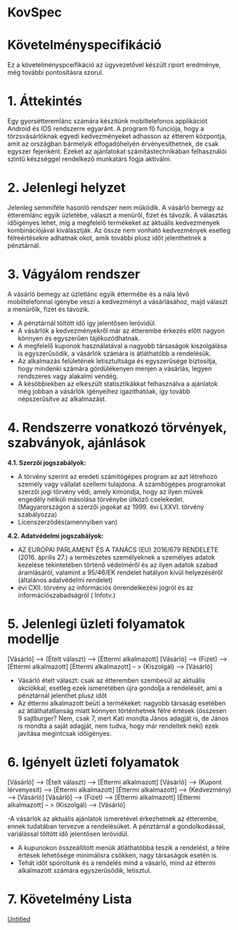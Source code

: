 # KovSpec

# Követelményspecifikáció

Ez a követelményspceifikáció az ügyvezetővel készült riport eredménye, még további pontosításra szorul.

# 1. Áttekintés

Egy gyorsétteremlánc számára készítünk mobiltelefonos applikációt Android és IOS rendszerre egyaránt. A program fő funciója, hogy a törzsvásárlóknak egyedi kedvezményeket adhasson az étterem központja, amit az országban bármelyik elfogadóhelyén érvényesíthetnek, de csak egyszer fejenként. Ezeket az ajánlatokat számítástechnikában felhasználói szintű készséggel rendelkező munkatárs fogja aktiválni.

# 2. Jelenlegi helyzet

Jelenleg semmiféle hasonló rendszer nem működik. A vásárló bemegy az étteremlánc egyik üzletébe, választ a menüről, fizet és távozik.
A választás időigényes lehet, míg a megfelelő termékeket az aktuális kedvezmények kombinációjával kiválasztják.
Az össze nem vonható kedvezmények esetleg félreértésekre adhatnak okot, amik további plusz időt jelenthetnek a pénztárnál.

# 3. Vágyálom rendszer

A vásárló bemegy az üzletlánc egyik éttermébe és a nála lévő mobiltelefonnal igénybe veszi a kedvezményt a vásárlásához, majd választ a menürőlk, fizet és távozik.
- A pénztárnál töltött idő így jelentősen lerövidül.
- A vásárlók a kedvezményekről már az étterembe érkezés előtt nagyon könnyen és egyszerűen tájékozódhatnak.
- A megfelelő kuponok használatával a nagyobb társaságok kiszolgálása is egyszerűsödik, a vásárlók számára is átláthatóbb a rendelésük. 
- Az alkalmazás felületének letisztultsága és egyszerűsége biztosítja, hogy mindenki számára gördülékenyen menjen a vásárlás, legyen rendszeres vagy alakalmi vendég. 
- A késöbbiekben az elkészült statisztikákkat felhasználva a ajánlatok még jobban a vásárlók igényeihez igazíthatóak,
 így tovább népszerűsítve az alkalmazást.

# 4. Rendszerre vonatkozó törvények, szabványok, ajánlások

**4.1. Szerzői jogszabályok:**

- A törvény szerint az eredeti számítógépes program az azt létrehozó személy vagy vállalat szellemi tulajdona. A számítógépes programokat szerzői jogi törvény védi, amely kimondja, hogy az ilyen művek engedély nélküli másolása törvénybe ütköző cselekedet. (Magyarországon a szerzői jogokat az 1999. évi LXXVI. törvény szabályozza)
- Licenszerződés(amennyiben van)

**4.2. Adatvédelmi jogszabályok:**

- AZ EURÓPAI PARLAMENT ÉS A TANÁCS (EU) 2016/679 RENDELETE (2016. április 27.) a természetes személyeknek a személyes adatok kezelése tekintetében történő védelméről és az ilyen adatok szabad áramlásáról, valamint a 95/46/EK rendelet hatályon kívül helyezéséről (általános adatvédelmi rendelet)
- évi CXII. törvény az információs önrendelkezési jogról és az információszabadságról ( Infotv.)

# 5. Jelenlegi üzleti folyamatok modellje

[Vásárló] –> (Ételt választ) –> [Éttermi alkalmazott] [Vásárló] –> (Fizet) –> [Éttermi alkalmazott] [Éttermi alkalmazott] – > (Kiszolgál) –> [Vásárló]

- Vásárló ételt választ: csak az étteremben szembesül az aktuális akciókkal, esetleg ezek ismeretében újra gondolja a rendelését, ami a pénztárnál jelenthet plusz időt
- Az éttermi alkalmazott beüti a termékeket: nagyobb társaság esetében az átláthatatlanság miatt könnyen történhetnek félre értések (összesen 9 sajtburger? Nem, csak 7, mert Kati mondta János adagját is, de János is mondta a saját adagját, nem tudva, hogy már rendeltek neki) ezek javítása megintcsak időigényes.

# 6. Igényelt üzleti folyamatok

[Vásárló] –> (Ételt választ) –> [Éttermi alkalmazott] [Vásárló] –> (Kupont lérvenyesít) –> [Éttermi alkalmazott] [Éttermi alkalmazott] –> (Kedvezmény) –> [Vásárló] [Vásárló] –> (Fizet) –> [Éttermi alkalmazott] [Éttermi alkalmazott] – > (Kiszolgál) –> [Vásárló]

-A vásárlók az aktuális ajánlatok ismeretével érkezhetnek az étterembe, ennek tudatában tervezve a rendelésüket. A pénztárnál a gondolkodással, variálással töltött idő jelentősen lerövidül.
- A kupunokon összeállított menük átláthatóbbá teszik a rendelést, a félre értések lehetősége minimálisra csökken, nagy társaságok esetén is.
- Tehát időt spóroltunk és a rendelés mind a vásárló, mind az éttermi alkalmazott számára egyszerűsödik, letisztul.
 

# 7. Követelmény Lista

[Untitled](https://www.notion.so/15839ee244c84b7296cab2838e603246)
